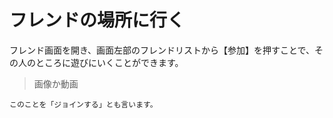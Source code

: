 # フレンドの場所に行く
フレンド画面を開き、画面左部のフレンドリストから【参加】を押すことで、その人のところに遊びにいくことができます。 
> 画像か動画 
```
このことを「ジョインする」とも言います。
```